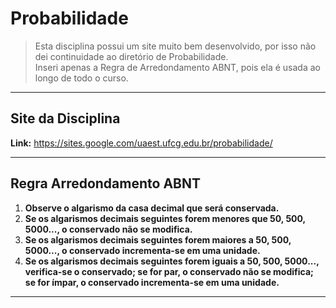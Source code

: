 # Probabilidade

> Esta disciplina possui um site muito bem desenvolvido, por isso não dei continuidade ao diretório de Probabilidade.<br>
> Inseri apenas a Regra de Arredondamento ABNT, pois ela é usada ao longo de todo o curso.

---
## Site da Disciplina

**Link:** https://sites.google.com/uaest.ufcg.edu.br/probabilidade/

---
## Regra Arredondamento ABNT

1. **Observe o algarismo da casa decimal que será conservada.** <br>
2. **Se os algarismos decimais seguintes forem menores que 50, 500, 5000..., o conservado não se modifica.** <br>
3. **Se os algarismos decimais seguintes forem maiores a 50, 500, 5000..., o conservado incrementa-se em uma unidade.** <br>
4. **Se os algarismos decimais seguintes forem iguais a 50, 500, 5000..., verifica-se o conservado;
se for par, o conservado não se modifica; se for ímpar, o conservado incrementa-se em uma unidade.** <br>

---
